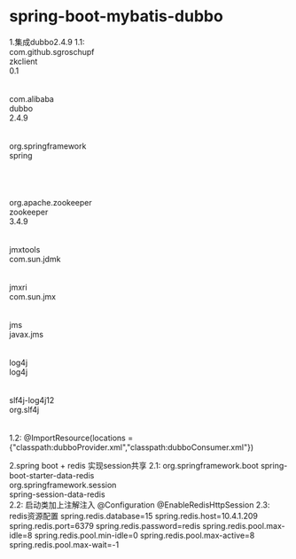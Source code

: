 # spring-boot-mybatis-dubbo
1.集成dubbo2.4.9
	1.1:
		<dependency>  
            <groupId>com.github.sgroschupf</groupId>  
            <artifactId>zkclient</artifactId>  
            <version>0.1</version>  
        </dependency>  
        <dependency>  
            <groupId>com.alibaba</groupId>  
            <artifactId>dubbo</artifactId>  
            <version>2.4.9</version>  
            <exclusions>  
                <exclusion>  
                    <groupId>org.springframework</groupId>  
                    <artifactId>spring</artifactId>  
                </exclusion>  
            </exclusions>  
        </dependency>  
        <dependency>  
            <groupId>org.apache.zookeeper</groupId>  
            <artifactId>zookeeper</artifactId>  
            <version>3.4.9</version>  
            <exclusions>  
                <exclusion>  
                    <artifactId>jmxtools</artifactId>  
                    <groupId>com.sun.jdmk</groupId>  
                </exclusion>  
                <exclusion>  
                    <artifactId>jmxri</artifactId>  
                    <groupId>com.sun.jmx</groupId>  
                </exclusion>  
                <exclusion>  
                    <artifactId>jms</artifactId>  
                    <groupId>javax.jms</groupId>  
                </exclusion>  
                <exclusion>  
                    <groupId>log4j</groupId>  
                    <artifactId>log4j</artifactId>  
                </exclusion>  
                <exclusion>  
                    <artifactId>slf4j-log4j12</artifactId>  
                    <groupId>org.slf4j</groupId>  
                </exclusion>  
            </exclusions>  
        </dependency>
    1.2:
    	@ImportResource(locations = 		{"classpath:dubboProvider.xml","classpath:dubboConsumer.xml"})

2.spring boot + redis 实现session共享
	2.1: 
		<dependency>
		    <groupId>org.springframework.boot</groupId>
		    <artifactId>spring-boot-starter-data-redis</artifactId>
		</dependency> 
		<dependency>  
		        <groupId>org.springframework.session</groupId>  
		        <artifactId>spring-session-data-redis</artifactId>  
		</dependency>
	2.2:
		启动类加上注解注入
		@Configuration
		@EnableRedisHttpSession 
	2.3:
		redis资源配置
		spring.redis.database=15
		spring.redis.host=10.4.1.209  
		spring.redis.port=6379
		spring.redis.password=redis
		spring.redis.pool.max-idle=8
		spring.redis.pool.min-idle=0
		spring.redis.pool.max-active=8
		spring.redis.pool.max-wait=-1

	
